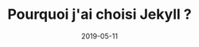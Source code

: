---
layout:     post
title:      Pourquoi j'ai choisi Jekyll ?
date:       2019-05-11
summary:   
categories: Developper skills
mathjax: true
--- 
